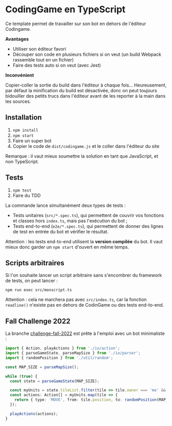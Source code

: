 # CodingGame en TypeScript

Ce template permet de travailler sur son bot en dehors de l'éditeur Codingame.  


**Avantages**

* Utiliser son éditeur favori
* Découper son code en plusieurs fichiers si on veut (un build Webpack rassemble tout en un fichier)
* Faire des tests auto si on veut (avec Jest)

**Inconvénient**

Copier-coller la sortie du build dans l'éditeur à chaque fois... Heureusement, par défaut la minification du build est désactivée, donc on peut toujours bidouiller des petits trucs dans l'éditeur avant de les reporter à la main dans les sources.

## Installation

1. `npm install`
2. `npm start`
3. Faire un super bot
4. Copier le code de `dist/codingame.js` et le coller dans l'éditeur du site

Remarque : il vaut mieux soumettre la solution en tant que JavaScript, et non TypeScript.

## Tests

1. `npm test`
2. Faire du TDD

La commande lance simultanément deux types de tests :  
* Tests unitaires (`src/*.spec.ts`), qui permettent de couvrir vos fonctions et classes hors `index.ts`, mais pas l'exécution du bot ;  
* Tests end-to-end (`e2e/*.spec.ts`), qui permettent de donner des lignes de test en entrée du bot et vérifier le résultat.

Attention : les tests end-to-end utilisent la **version compilée** du bot. Il vaut mieux donc garder un `npm start` d'ouvert en même temps.

## Scripts arbitraires

Si l'on souhaite lancer un script arbitraire sans s'encombrer du framework de tests, on peut lancer :

```
npm run exec src/monscript.ts
```

Attention : cela ne marchera pas avec `src/index.ts`, car la fonction `readline()` n'existe pas en dehors de CodinGame ou des tests end-to-end.

## Fall Challenge 2022

La branche [challenge-fall-2022](https://github.com/mkalam-alami/codingame-typescript/tree/challenge-fall-2022) est prête à l'emploi avec un bot minimaliste :

```typescript
import { Action, playActions } from './io/action';
import { parseGameState, parseMapSize } from './io/parser';
import { randomPosition } from './util/random';

const MAP_SIZE = parseMapSize();

while (true) {
  const state = parseGameState(MAP_SIZE);

  const myUnits = state.tileList.filter(tile => tile.owner === 'me' && tile.units > 0);
  const actions: Action[] = myUnits.map(tile => {
    return { type: 'MOVE', from: tile.position, to: randomPosition(MAP_SIZE), amount: tile.units }
  });

  playActions(actions);
}
```
